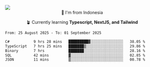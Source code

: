
<img align = "center" src="https://readme-typing-svg.herokuapp.com?font=Fira+Code&size=25&pause=1000&color=00F713&center=true&vCenter=true&random=false&width=850&height=70&lines=Hi+There+%F0%9F%91%8B%2C+Im+Julian+Caesar;"/>
<br>

<div align = "center">
  📌 I'm from Indonesia
  
  🪴 Currently learning **Typescript, NextJS, and Tailwind**
</div>

<!--START_SECTION:waka-->

```txt
From: 25 August 2025 - To: 01 September 2025

C#           9 hrs 28 mins   █████████▓░░░░░░░░░░░░░░░   38.05 %
TypeScript   7 hrs 25 mins   ███████▒░░░░░░░░░░░░░░░░░   29.86 %
Binary       7 hrs           ███████░░░░░░░░░░░░░░░░░░   28.16 %
SQL          42 mins         ▓░░░░░░░░░░░░░░░░░░░░░░░░   02.85 %
JSON         11 mins         ▒░░░░░░░░░░░░░░░░░░░░░░░░   00.78 %
```

<!--END_SECTION:waka-->
